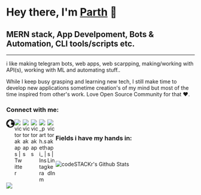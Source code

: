 # Hey there, I'm [Parth][website] 👋
## MERN stack, App Develpoment, Bots & Automation, CLI tools/scripts etc.
---
i like making telegram bots, web apps, web scarpping, making/working with API(s), working with ML and automating stuff..

While I keep busy grasping and learning new tech, I still make time to develop new applications sometime creation's of my mind but most of the time inspired from other's work. Love Open Source Community for that ❤️.

### Connect with me:

[<img align="left" alt="victorakaps" width="22px" src="https://raw.githubusercontent.com/iconic/open-iconic/master/svg/globe.svg" />][website]
[<img align="left" alt="victorakaps | Twitter" width="22px" src="https://cdn.jsdelivr.net/npm/simple-icons@v3/icons/twitter.svg" />][twitter]
[<img align="left" onclick="window.open('anotherpage.html', '_blank');" alt="victorakaps" width="22px" src="https://cdn.jsdelivr.net/npm/simple-icons@v3/icons/facebook.svg" />][facebook]
[<img align="left" alt="victorakaps" width="22px" src="https://cdn.jsdelivr.net/npm/simple-icons@v3/icons/telegram.svg" />][telegram]
[<img align="left" alt="_parth.sethi_ | Instagram" width="22px" src="https://cdn.jsdelivr.net/npm/simple-icons@v3/icons/instagram.svg" />][instagram]
[<img align="left" alt="victorakaps | LinkedIn" width="22px" src="https://cdn.jsdelivr.net/npm/simple-icons@v3/icons/linkedin.svg" />][linkedin]
<br />

### Fields i have my hands in:


<img align="left" src="https://i.imgur.com/yE5f3aT.png" width="500px"/>

<br />
<br />
<img alt="codeSTACKr's Github Stats" src="https://github-readme-stats.vercel.app/api?username=victorakaps&show_icons=true&hide_border=true&count_private=true" /> 

<br />

[website]: https://parthsethi.me/
[twitter]: https://twitter.com/victorakaps
[instagram]: https://instagram.com/_parth.sethi_
[linkedin]: https://linkedin.com/in/victorakaps
[facebook]: https://facebook.com/victorakaps
[telegram]: https://t.me/victorakaps
